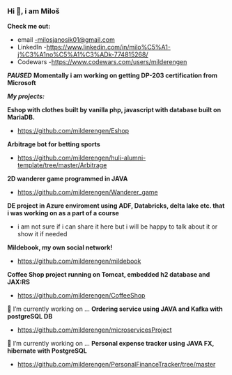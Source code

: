 ### Hi 👋, i am Miloš

**Check me out:**
- email -milosjanosik01@gmail.com
- LinkedIn -https://www.linkedin.com/in/milo%C5%A1-j%C3%A1no%C5%A1%C3%ADk-774815268/
- Codewars -https://www.codewars.com/users/milderengen

***PAUSED*** **Momentally i am working on getting DP-203 certification from Microsoft** 

***My projects:***

**Eshop with clothes built by vanilla php, javascript with database built on MariaDB.**
- https://github.com/milderengen/Eshop

**Arbitrage bot for betting sports**
- https://github.com/milderengen/huli-alumni-template/tree/master/Arbitrage

**2D wanderer game programmed in JAVA**
- https://github.com/milderengen/Wanderer_game

**DE project in Azure enviroment using ADF, Databricks, delta lake etc. that i was working on as a part of a course**
- i am not sure if i can share it here but i will be happy to talk about it or show it if needed

**Mildebook, my own social network!**
- https://github.com/milderengen/mildebook

**Coffee Shop project running on Tomcat, embedded h2 database and JAX:RS**
- https://github.com/milderengen/CoffeeShop

🔭 I’m currently working on ...
**Ordering service using JAVA and Kafka with postgreSQL DB**
- https://github.com/milderengen/microservicesProject
  
🔭 I’m currently working on ...
**Personal expense tracker using JAVA FX, hibernate with PostgreSQL**
- https://github.com/milderengen/PersonalFinanceTracker/tree/master

<!--
**milderengen/milderengen** is a ✨ _special_ ✨ repository because its `README.md` (this file) appears on your GitHub profile.

Here are some ideas to get you started:

- 🔭 I’m currently working on ...
- 🌱 I’m currently learning ...
- 👯 I’m looking to collaborate on ...
- 🤔 I’m looking for help with ...
- 💬 Ask me about ...
- 📫 How to reach me: ...
- 😄 Pronouns: ...
- ⚡ Fun fact: ...
-->
